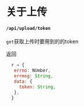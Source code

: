# 关于上传

#### `/api/upload/token`

`get`获取上传时要用到的的token

返回

```javascript
  r = {
   errno: NUmber,
   errmsg: String,
   data: {
     token: String,
   },
  }
```
